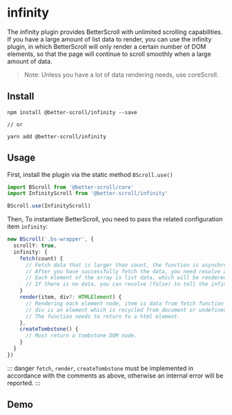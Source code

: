 # infinity

The infinity plugin provides BetterScroll with unlimited scrolling capabilities. If you have a large amount of list data to render, you can use the infinity plugin, in which BetterScroll will only render a certain number of DOM elements, so that the page will continue to scroll smoothly when a large amount of data.

> Note: Unless you have a lot of data rendering needs, use coreScroll.

## Install

```shell
npm install @better-scroll/infinity --save

// or

yarn add @better-scroll/infinity
```

## Usage

First, install the plugin via the static method `BScroll.use()`

```js
import BScroll from '@better-scroll/core'
import InfinityScroll from '@better-scroll/infinity'

BScroll.use(InfinityScroll)
```

Then, To instantiate BetterScroll, you need to pass the related configuration item `infinity`:

```typescript
new BScroll('.bs-wrapper', {
  scrollY: true,
  infinity: {
    fetch(count) {
      // Fetch data that is larger than count, the function is asynchronous, and it needs to return a Promise.。
      // After you have successfully fetch the data, you need resolve an array of data (or resolve Promise).
      // Each element of the array is list data, which will be rendered when the render method executes。
      // If there is no data, you can resolve (false) to tell the infinite scroll list that there is no more data。
    }
    render(item, div?: HTMLElement) {
      // Rendering each element node, item is data from fetch function
      // div is an element which is recycled from document or undefined
      // The function needs to return to a html element.
    },
    createTombstone() {
      // Must return a tombstone DOM node.
    }
  }
})
```

::: danger
`fetch`, `render`, `createTombstone` must be implemented in accordance with the comments as above, otherwise an internal error will be reported.
:::

## Demo

<demo qrcode-url="infinity/">
  <template slot="code-template">
    <<< @/examples/vue/components/infinity/default.vue?template
  </template>
  <template slot="code-script">
    <<< @/examples/vue/components/infinity/default.vue?script
  </template>
  <template slot="code-style">
    <<< @/examples/vue/components/infinity/default.vue?style
  </template>
  <infinity-default slot="demo"></infinity-default>
</demo>